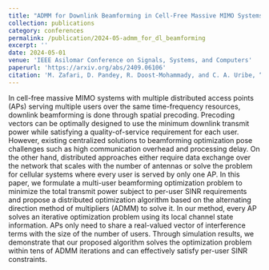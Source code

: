 ```yaml
---
title: "ADMM for Downlink Beamforming in Cell‑Free Massive MIMO Systems"
collection: publications
category: conferences
permalink: /publication/2024-05-admm_for_dl_beamforming
excerpt: ''
date: 2024-05-01
venue: 'IEEE Asilomar Conference on Signals, Systems, and Computers'
paperurl: 'https://arxiv.org/abs/2409.06106'
citation: 'M. Zafari, D. Pandey, R. Doost-Mohammady, and C. A. Uribe, “ADMM for Downlink Beamforming in Cell-Free Massive MIMO Systems,” arXiv preprint arXiv:2409.06106, 2024. [Online]. Available: https://arxiv.org/abs/2409.06106'
---
```


In cell-free massive MIMO systems with multiple distributed access points (APs) serving multiple users over the same time-frequency resources, downlink beamforming is done through spatial precoding.
Precoding vectors can be optimally designed to use the minimum downlink transmit power while satisfying a quality-of-service requirement for each user.
However, existing centralized solutions to beamforming optimization pose challenges such as high communication overhead and processing delay.
On the other hand, distributed approaches either require data exchange over the network that scales with the number of antennas or solve the problem for cellular systems where every user is served by only one AP.
In this paper, we formulate a multi-user beamforming optimization problem to minimize the total transmit power subject to per-user SINR requirements and propose a distributed optimization algorithm based on the alternating direction method of multipliers (ADMM) to solve it.
In our method, every AP solves an iterative optimization problem using its local channel state information.
APs only need to share a real-valued vector of interference terms with the size of the number of users.
Through simulation results, we demonstrate that our proposed algorithm solves the optimization problem within tens of ADMM iterations and can effectively satisfy per-user SINR constraints.
